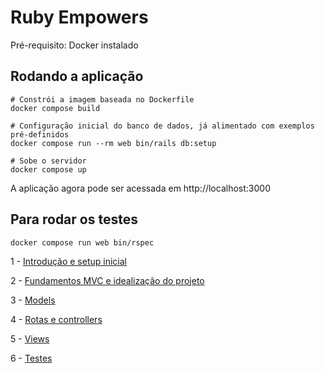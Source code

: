 # Ruby Empowers

Pré-requisito: Docker instalado

## Rodando a aplicação

```
# Constrói a imagem baseada no Dockerfile
docker compose build

# Configuração inicial do banco de dados, já alimentado com exemplos pré-definidos
docker compose run --rm web bin/rails db:setup

# Sobe o servidor
docker compose up
```

A aplicação agora pode ser acessada em http://localhost:3000

## Para rodar os testes
```
docker compose run web bin/rspec
```

1 - [Introdução e setup inicial](./docs/1-introducao-e-setup-inicial)

2 - [Fundamentos MVC e idealização do projeto](./docs/2-fundamentos-mvc)

3 - [Models](./docs/3-models)

4 - [Rotas e controllers](./docs/4-rotas-e-controllers)

5 - [Views](./docs/5-views)

6 - [Testes](./docs/6-testes)
